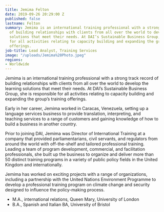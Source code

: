 ```yaml
---
title: Jemima Felton
date: 2019-09-26 20:29:00 Z
published: false
lastname: Felton
summary: Jemima is an international training professional with a strong track record
  of building relationships with clients from all over the world to develop the learning
  solutions that meet their needs. At DAI’s Sustainable Business Group, she is responsible
  for all activities relating to capacity building and expanding the group’s training
  offerings.
job-title: Lead Analyst, Training Services
image: "/uploads/Jemima%20Photo.jpeg"
regions:
- Worldwide
---
```


Jemima is an international training professional with a strong track record of building relationships with clients from all over the world to develop the learning solutions that meet their needs. At DAI’s Sustainable Business Group, she is responsible for all activities relating to capacity building and expanding the group’s training offerings.

Early in her career, Jemima worked in Caracas, Venezuela, setting up a language services business to provide translation, interpreting, and teaching services to a range of customers and gaining knowledge of how to build a business in another country.

Prior to joining DAI, Jemima was Director of International Training at a company that provided parliamentarians, civil servants, and regulators from around the world with off-the-shelf and tailored professional training. Leading a team of program development, commercial, and facilitation professionals, she built up the business to organize and deliver more than 50 distinct training programs in a variety of public policy fields in the United Kingdom and internationally. 

Jemima has worked on exciting projects with a range of organizations, including a partnership with the United Nations Environment Programme to develop a professional training program on climate change and security designed to influence the policy-making process.

* M.A., international relations, Queen Mary, University of London
* B.A., Spanish and Italian BA, University of Bristol